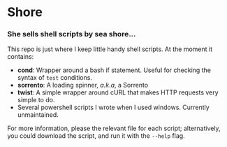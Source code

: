 # Shore

### She sells shell scripts by sea shore...

This repo is just where I keep little handy shell scripts. At the moment it 
contains:

- **cond**: Wrapper around a bash if statement. Useful for checking the 
  syntax of `test` conditions.
- **sorrento**: A loading spinner, *a.k.a*, a Sorrento
- **twist**: A simple wrapper around cURL that makes HTTP requests very 
  simple to do.
- Several powershell scripts I wrote when I used windows. Currently 
  unmaintained.

For more information, please the relevant file for each script; 
alternatively, you could download the script, and run it with the `--help` 
flag.
